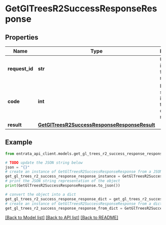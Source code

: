 # GetGlTreesR2SuccessResponseResponse


## Properties

Name | Type | Description | Notes
------------ | ------------- | ------------- | -------------
**request_id** | **str** | Unique identifier for the request | [optional] 
**code** | **int** | HTTP status code indicating the result of the request | [optional] 
**result** | [**GetGlTreesR2SuccessResponseResponseResult**](GetGlTreesR2SuccessResponseResponseResult.md) |  | [optional] 

## Example

```python
from entrata_api_client.models.get_gl_trees_r2_success_response_response import GetGlTreesR2SuccessResponseResponse

# TODO update the JSON string below
json = "{}"
# create an instance of GetGlTreesR2SuccessResponseResponse from a JSON string
get_gl_trees_r2_success_response_response_instance = GetGlTreesR2SuccessResponseResponse.from_json(json)
# print the JSON string representation of the object
print(GetGlTreesR2SuccessResponseResponse.to_json())

# convert the object into a dict
get_gl_trees_r2_success_response_response_dict = get_gl_trees_r2_success_response_response_instance.to_dict()
# create an instance of GetGlTreesR2SuccessResponseResponse from a dict
get_gl_trees_r2_success_response_response_from_dict = GetGlTreesR2SuccessResponseResponse.from_dict(get_gl_trees_r2_success_response_response_dict)
```
[[Back to Model list]](../README.md#documentation-for-models) [[Back to API list]](../README.md#documentation-for-api-endpoints) [[Back to README]](../README.md)


